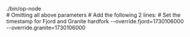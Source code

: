 ./bin/op-node \
    # Omitting all above parameters
    # Add the following 2 lines:
    # Set the timestamp for Fjord and Granite hardfork
    --override.fjord=1730106000 \
    --override.granite=1730106000
